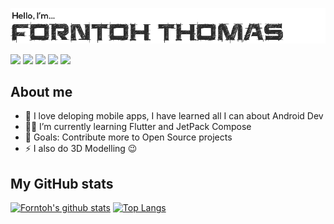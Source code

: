 ![Header](header.png)

[<img src="https://img.shields.io/badge/forntoh-%231DA1F2.svg?&style=for-the-badge&logo=twitter&logoColor=white" />][twitter]
[<img src="https://img.shields.io/badge/forntoh-%230077B5.svg?&style=for-the-badge&logo=linkedin&logoColor=white" />][linkedin]
[<img src="https://img.shields.io/badge/gmail-D14836?&style=for-the-badge&logo=gmail&logoColor=white" />][gmail]
[<img src="https://img.shields.io/badge/upwork-6fda44?&style=for-the-badge&logo=upwork&logoColor=white" />][upwork]
[<img src="https://img.shields.io/badge/instagram-C13584?&style=for-the-badge&logo=instagram&logoColor=white" />][instagram]

## About me

- 📱 I love deloping mobile apps, I have learned all I can about Android Dev
- 👩‍💻 I’m currently learning Flutter and JetPack Compose
- 🥅 Goals: Contribute more to Open Source projects
- ⚡ I also do 3D Modelling 😉

## My GitHub stats

[![Forntoh's github stats](https://github-readme-stats.vercel.app/api?username=forntoh&count_private=true&show_icons=true&hide_border=true&hide_title=true&bg_color=ffffff)](https://github.com/forntoh/github-readme-stats)
[![Top Langs](https://github-readme-stats.vercel.app/api/top-langs/?username=forntoh&layout=compact&hide_border=true&bg_color=ffffff)](https://github.com/forntoh/github-readme-stats)

<!--START_SECTION:waka-->
<!--END_SECTION:waka-->

[twitter]: https://twitter.com/forntoh
[linkedin]: https://linkedin.com/in/forntoh
[gmail]: mailto:thomasforntoh@gmail.com
[upwork]: https://www.upwork.com/freelancers/~0116a79794d02704f5?viewMode=1
[instagram]: https://www.instagram.com/forntoh
